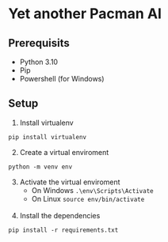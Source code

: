 # Yet another Pacman AI

## Prerequisits
- Python 3.10
- Pip
- Powershell (for Windows)

## Setup

1. Install virtualenv
```ps
pip install virtualenv
```
2. Create a virtual enviroment
```ps
python -m venv env
```
3. Activate the virtual enviroment 
    * On Windows `.\env\Scripts\Activate`
    * On Linux `source env/bin/activate`
<br><br>
4. Install the dependencies
```ps
pip install -r requirements.txt
```